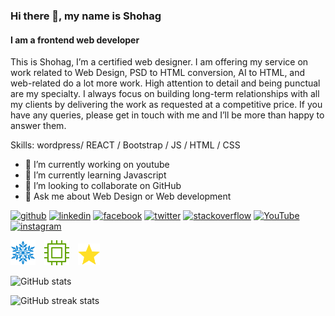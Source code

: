 ### Hi there 👋, my name is Shohag
#### I am a frontend web developer

This is Shohag, I’m a certified web designer. I am offering my service on work related to Web Design, PSD to HTML conversion, AI to HTML, and web-related do a lot more work. High attention to detail and being punctual are my specialty. I always focus on building long-term relationships with all my clients by delivering the work as requested at a competitive price. If you have any queries, please get in touch with me and I’ll be more than happy to answer them.

Skills: wordpress/ REACT / Bootstrap / JS / HTML / CSS

- 🔭 I’m currently working on youtube 
- 🌱 I’m currently learning Javascript 
- 👯 I’m looking to collaborate on GitHub 
- 💬 Ask me about Web Design or Web development 


[<img src='https://cdn.jsdelivr.net/npm/simple-icons@3.0.1/icons/github.svg' alt='github' height='40'>](https://github.com/shohag989)  [<img src='https://cdn.jsdelivr.net/npm/simple-icons@3.0.1/icons/linkedin.svg' alt='linkedin' height='40'>](https://www.linkedin.com/in/shohag_sr989/)  [<img src='https://cdn.jsdelivr.net/npm/simple-icons@3.0.1/icons/facebook.svg' alt='facebook' height='40'>](https://www.facebook.com/shohag.sr989)  [<img src='https://cdn.jsdelivr.net/npm/simple-icons@3.0.1/icons/twitter.svg' alt='twitter' height='40'>](https://twitter.com/shohag_sr989)  [<img src='https://cdn.jsdelivr.net/npm/simple-icons@3.0.1/icons/stackoverflow.svg' alt='stackoverflow' height='40'>](https://stackoverflow.com/users/shohag_sr989)  [<img src='https://cdn.jsdelivr.net/npm/simple-icons@3.0.1/icons/youtube.svg' alt='YouTube' height='40'>](https://www.youtube.com/channel/https://www.youtube.com/@Shohag_sr989)  [<img src='https://cdn.jsdelivr.net/npm/simple-icons@3.0.1/icons/instagram.svg' alt='instagram' height='40'>](shohag_sr989)  

<a href='https://archiveprogram.github.com/'><img src='https://raw.githubusercontent.com/acervenky/animated-github-badges/master/assets/acbadge.gif' width='40' height='40'></a> <a href='https://docs.github.com/en/developers'><img src='https://raw.githubusercontent.com/acervenky/animated-github-badges/master/assets/devbadge.gif' width='40' height='40'></a> <a href='https://stars.github.com/'><img src='https://raw.githubusercontent.com/acervenky/animated-github-badges/master/assets/starbadge.gif' width='35' height='35'></a> 

![GitHub stats](https://github-readme-stats.vercel.app/api?username=shohag989&show_icons=true)  

![GitHub streak stats](https://streak-stats.demolab.com/?user=shohag989)  

